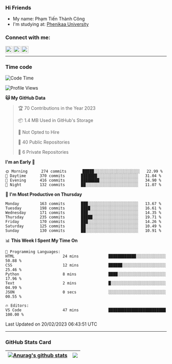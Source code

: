 ### Hi Friends

- My name: Phạm Tiến Thành Công
- I'm studying at: [Phenikaa University]


### Connect with me:
[<img align="left" alt="PhamTienThanhCong | Facebook" width="22px" src="https://upload.wikimedia.org/wikipedia/commons/thumb/1/16/Facebook-icon-1.png/640px-Facebook-icon-1.png" />][facebook]
[<img align="left" alt="PhamTienThanhCong | Zalo" width="22px" src="https://www.anphatpc.com.vn/template/anphat_2020v2/images/icon-zalo.jpg" />][zalo]
[<img align="left" alt="PhamTienThanhCong | LinkedIn" width="22px" src="https://cdn3.iconfinder.com/data/icons/inficons/512/linkedin.png" />][linkedin]

<br />

---

### Time code

<!--START_SECTION:waka-->
![Code Time](http://img.shields.io/badge/Code%20Time-878%20hrs%2049%20mins-blue)

![Profile Views](http://img.shields.io/badge/Profile%20Views-7-blue)

**🐱 My GitHub Data** 

> 🏆 70 Contributions in the Year 2023
 > 
> 📦 1.4 MB Used in GitHub's Storage 
 > 
> 🚫 Not Opted to Hire
 > 
> 📜 40 Public Repositories 
 > 
> 🔑 6 Private Repositories  
 > 
**I'm an Early 🐤** 

```text
🌞 Morning      274 commits       █████░░░░░░░░░░░░░░░░░░░░   22.99 % 
🌆 Daytime      370 commits       ███████░░░░░░░░░░░░░░░░░░   31.04 % 
🌃 Evening      416 commits       ████████░░░░░░░░░░░░░░░░░   34.90 % 
🌙 Night        132 commits       ██░░░░░░░░░░░░░░░░░░░░░░░   11.07 % 

```
📅 **I'm Most Productive on Thursday** 

```text
Monday         163 commits       ███░░░░░░░░░░░░░░░░░░░░░░   13.67 % 
Tuesday        198 commits       ████░░░░░░░░░░░░░░░░░░░░░   16.61 % 
Wednesday      171 commits       ███░░░░░░░░░░░░░░░░░░░░░░   14.35 % 
Thursday       235 commits       █████░░░░░░░░░░░░░░░░░░░░   19.71 % 
Friday         170 commits       ███░░░░░░░░░░░░░░░░░░░░░░   14.26 % 
Saturday       125 commits       ██░░░░░░░░░░░░░░░░░░░░░░░   10.49 % 
Sunday         130 commits       ██░░░░░░░░░░░░░░░░░░░░░░░   10.91 % 

```


📊 **This Week I Spent My Time On** 

```text
💬 Programming Languages: 
HTML                     24 mins             ████████████░░░░░░░░░░░░░   50.88 % 
CSS                      12 mins             ██████░░░░░░░░░░░░░░░░░░░   25.46 % 
Python                   8 mins              ████░░░░░░░░░░░░░░░░░░░░░   17.96 % 
Text                     2 mins              █░░░░░░░░░░░░░░░░░░░░░░░░   04.99 % 
JSON                     0 secs              ░░░░░░░░░░░░░░░░░░░░░░░░░   00.55 % 

🔥 Editors: 
VS Code                  47 mins             █████████████████████████   100.00 % 

```


 Last Updated on 20/02/2023 06:43:51 UTC
<!--END_SECTION:waka-->

---

### GitHub Stats Card

| <a href="https://github.com/phamtienthanhcong"><img align="center" src="https://github-readme-stats.vercel.app/api?username=PhamTienThanhCong&show_icons=true&include_all_commits=true&theme=buefy&hide_border=true&theme=ocean_dark" alt="Anurag's github stats" /></a> | <a href="https://github.com/phamtienthanhcong"><img align="center" src="https://github-readme-stats.vercel.app/api/top-langs/?username=PhamTienThanhCong&layout=compact&theme=buefy&hide_border=true&theme=ocean_dark" /></a> |
| ------------- | ------------- |

[Phenikaa University]: https://phenikaa-uni.edu.vn/vi
[facebook]: https://www.facebook.com/phamtienthanhcong
[linkedin]: https://linkedin.com/in/phamtienthanhcong
[zalo]: https://zalo.me/0396396332
[tiktok]: https://www.tiktok.com/@phamtienthanhcong
[web]: https://github.com/PhamTienThanhCong/web_dev
[min project]: https://github.com/PhamTienThanhCong/Project-Of-Web
[c and cpp]: https://github.com/PhamTienThanhCong/Code_C_and_Cpro
[python]: https://github.com/PhamTienThanhCong/Python_beginer
